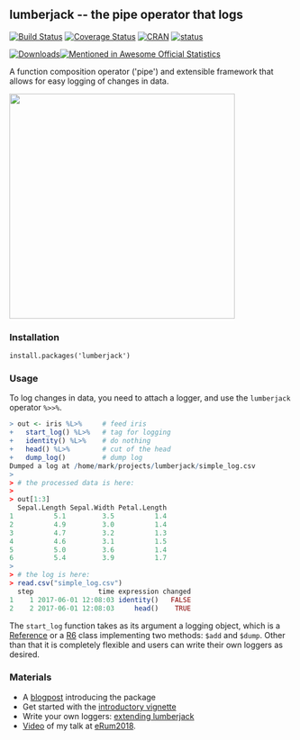 ## lumberjack -- the pipe operator that logs
[![Build Status](https://travis-ci.org/markvanderloo/lumberjack.svg?branch=master)](https://travis-ci.org/markvanderloo/lumberjack)
[![Coverage Status](https://coveralls.io/repos/markvanderloo/lumberjack/badge.svg?branch=master&service=github)](https://coveralls.io/github/markvanderloo/lumberjack?branch=master)
[![CRAN](http://www.r-pkg.org/badges/version/lumberjack)](http://cran.r-project.org/package=lumberjack/)
[![status](https://tinyverse.netlify.com/badge/lumberjack)](https://CRAN.R-project.org/package=lumberjack)

[![Downloads](http://cranlogs.r-pkg.org/badges/lumberjack)](http://www.r-pkg.org/pkg/lumberjack)[![Mentioned in Awesome Official Statistics ](https://awesome.re/mentioned-badge.svg)](http://www.awesomeofficialstatistics.org)




A function composition operator ('pipe') and extensible framework
that allows for easy logging of changes in data.

<a href="https://asciinema.org/a/5wbyzkgvrif4884n41gmstjg0"><img src="https://asciinema.org/a/5wbyzkgvrif4884n41gmstjg0.png" width=400></a>

### Installation


```
install.packages('lumberjack')
```

### Usage

To log changes in data, you need to attach a logger, and use the `lumberjack` operator `%>>%`.

```r
> out <- iris %L>%     # feed iris
+   start_log() %L>%   # tag for logging
+   identity() %L>%    # do nothing
+   head() %L>%        # cut of the head
+   dump_log()         # dump log
Dumped a log at /home/mark/projects/lumberjack/simple_log.csv
> 
> # the processed data is here:
> 
> out[1:3]
  Sepal.Length Sepal.Width Petal.Length
1          5.1         3.5          1.4
2          4.9         3.0          1.4
3          4.7         3.2          1.3
4          4.6         3.1          1.5
5          5.0         3.6          1.4
6          5.4         3.9          1.7
> 
> # the log is here:
> read.csv("simple_log.csv")
  step                time expression changed
1    1 2017-06-01 12:08:03 identity()   FALSE
2    2 2017-06-01 12:08:03     head()    TRUE
```

The `start_log` function takes as its argument a logging object, which is a
[Reference](http://adv-r.had.co.nz/R5.html) or a
[R6](https://cran.r-project.org/web/packages/R6/vignettes/Introduction.html)
class implementing two methods: `$add` and `$dump`.  Other than that it is
completely flexible and users can write their own loggers as desired.

### Materials

- A [blogpost](http://www.markvanderloo.eu/yaRb/2017/06/23/track-changes-in-data-with-the-lumberjack/) introducing the package
- Get started with the [introductory vignette](https://cran.r-project.org/web/packages/lumberjack/vignettes/intro.html)
- Write your own loggers: [extending lumberjack](https://cran.r-project.org/web/packages/lumberjack/vignettes/extending.html)
- [Video](https://www.youtube.com/watch?v=DNZs0CHBU4s&t=) of my talk at [eRum2018](https://2018.erum.io/).

